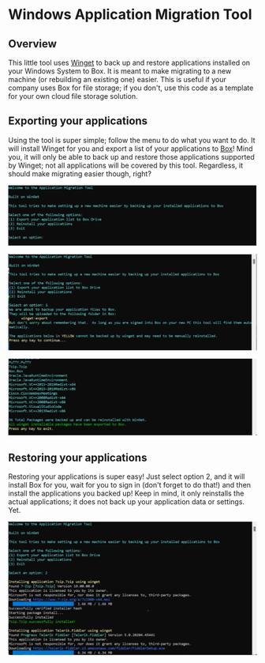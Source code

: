 # Windows Application Migration Tool
 
## Overview
 
 This little tool uses [Winget](https://devblogs.microsoft.com/commandline/windows-package-manager-1-1/) to back up and restore applications installed on your Windows System to Box.  It is meant to make migrating to a new machine (or rebuilding an existing one) easier.  This is useful if your company uses Box for file storage; if you don't, use this code as a template for your own cloud file storage solution.

## Exporting your applications

Using the tool is super simple; follow the menu to do what you want to do.  It will install Winget for you and export a list of your applications to [Box](https://box.com)!  Mind you, it will only be able to back up and restore those applications supported by Winget; not all applications will be covered by this tool.  Regardless, it should make migrating easier though, right?

![Tool Menu Screen](img/toolhome.png)


![Tool Export Option](img/tool2.png)

![Tool Export Option](img/tool3.png)

## Restoring your applications

Restoring your applications is super easy!  Just select option 2, and it will install Box for you, wait for you to sign in (don't forget to do that!) and then install the applications you backed up!  Keep in mind, it only reinstalls the actual applications; it does not back up your application data or settings.  Yet.

![Tool Import Option](img/tool4.png)